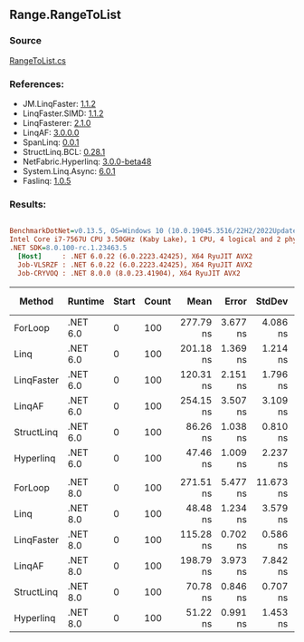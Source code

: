 ﻿## Range.RangeToList

### Source
[RangeToList.cs](../LinqBenchmarks/Range/RangeToList.cs)

### References:
- JM.LinqFaster: [1.1.2](https://www.nuget.org/packages/JM.LinqFaster/1.1.2)
- LinqFaster.SIMD: [1.1.2](https://www.nuget.org/packages/LinqFaster.SIMD/1.0.3)
- LinqFasterer: [2.1.0](https://www.nuget.org/packages/LinqFasterer/2.1.0)
- LinqAF: [3.0.0.0](https://www.nuget.org/packages/LinqAF/3.0.0.0)
- SpanLinq: [0.0.1](https://www.nuget.org/packages/SpanLinq/0.0.1)
- StructLinq.BCL: [0.28.1](https://www.nuget.org/packages/StructLinq/0.28.1)
- NetFabric.Hyperlinq: [3.0.0-beta48](https://www.nuget.org/packages/NetFabric.Hyperlinq/3.0.0-beta48)
- System.Linq.Async: [6.0.1](https://www.nuget.org/packages/System.Linq.Async/6.0.1)
- Faslinq: [1.0.5](https://www.nuget.org/packages/Faslinq/1.0.5)

### Results:
``` ini

BenchmarkDotNet=v0.13.5, OS=Windows 10 (10.0.19045.3516/22H2/2022Update)
Intel Core i7-7567U CPU 3.50GHz (Kaby Lake), 1 CPU, 4 logical and 2 physical cores
.NET SDK=8.0.100-rc.1.23463.5
  [Host]     : .NET 6.0.22 (6.0.2223.42425), X64 RyuJIT AVX2
  Job-VLSRZF : .NET 6.0.22 (6.0.2223.42425), X64 RyuJIT AVX2
  Job-CRYVOQ : .NET 8.0.0 (8.0.23.41904), X64 RyuJIT AVX2


```
|     Method |  Runtime | Start | Count |      Mean |    Error |    StdDev |    Median |        Ratio | RatioSD |   Gen0 | Allocated | Alloc Ratio |
|----------- |--------- |------ |------ |----------:|---------:|----------:|----------:|-------------:|--------:|-------:|----------:|------------:|
|    ForLoop | .NET 6.0 |     0 |   100 | 277.79 ns | 3.677 ns |  4.086 ns | 276.08 ns |     baseline |         | 0.5660 |    1184 B |             |
|       Linq | .NET 6.0 |     0 |   100 | 201.18 ns | 1.369 ns |  1.214 ns | 201.33 ns | 1.38x faster |   0.03x | 0.2370 |     496 B |  2.39x less |
| LinqFaster | .NET 6.0 |     0 |   100 | 120.31 ns | 2.151 ns |  1.796 ns | 119.57 ns | 2.31x faster |   0.04x | 0.4206 |     880 B |  1.35x less |
|     LinqAF | .NET 6.0 |     0 |   100 | 254.15 ns | 3.507 ns |  3.109 ns | 253.24 ns | 1.10x faster |   0.02x | 0.2179 |     456 B |  2.60x less |
| StructLinq | .NET 6.0 |     0 |   100 |  86.26 ns | 1.038 ns |  0.810 ns |  86.44 ns | 3.23x faster |   0.05x | 0.2180 |     456 B |  2.60x less |
|  Hyperlinq | .NET 6.0 |     0 |   100 |  47.46 ns | 1.009 ns |  2.237 ns |  46.55 ns | 5.75x faster |   0.22x | 0.2180 |     456 B |  2.60x less |
|            |          |       |       |           |          |           |           |              |         |        |           |             |
|    ForLoop | .NET 8.0 |     0 |   100 | 271.51 ns | 5.477 ns | 11.673 ns | 268.88 ns |     baseline |         | 0.5660 |    1184 B |             |
|       Linq | .NET 8.0 |     0 |   100 |  48.48 ns | 1.234 ns |  3.579 ns |  46.88 ns | 5.56x faster |   0.42x | 0.2372 |     496 B |  2.39x less |
| LinqFaster | .NET 8.0 |     0 |   100 | 115.28 ns | 0.702 ns |  0.586 ns | 115.49 ns | 2.33x faster |   0.10x | 0.4206 |     880 B |  1.35x less |
|     LinqAF | .NET 8.0 |     0 |   100 | 198.79 ns | 3.973 ns |  7.842 ns | 196.76 ns | 1.38x faster |   0.08x | 0.2179 |     456 B |  2.60x less |
| StructLinq | .NET 8.0 |     0 |   100 |  70.78 ns | 0.846 ns |  0.707 ns |  70.55 ns | 3.80x faster |   0.15x | 0.2180 |     456 B |  2.60x less |
|  Hyperlinq | .NET 8.0 |     0 |   100 |  51.22 ns | 0.991 ns |  1.453 ns |  50.71 ns | 5.37x faster |   0.26x | 0.2180 |     456 B |  2.60x less |
